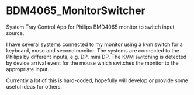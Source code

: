 # BDM4065_MonitorSwitcher
System Tray Control App for Philips BMD4065 monitor to switch input source.

I have several systems connected to my monitor using a kvm switch for a keyboard, mose and second monitor. The systems are connected to the Philips by different inputs, e.g. DP, mini DP. The KVM switching is detected by device arrival event for the mouse which switches the monitor to the appropriate input.

Currently a lot of this is hard-coded, hopefully will develop or provide some useful ideas for others.
